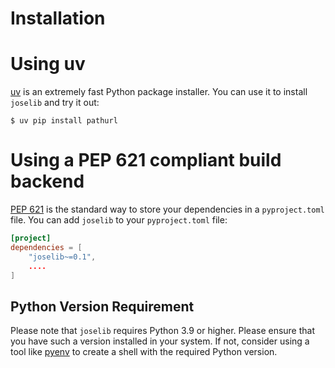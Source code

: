 # Installation

# Using uv

[uv] is an extremely fast Python package installer.
You can use it to install `joselib` and try it out:

```console
$ uv pip install pathurl
```

# Using a PEP 621 compliant build backend

[PEP 621] is the standard way to store your dependencies in a `pyproject.toml` file.
You can add `joselib` to your `pyproject.toml` file:

```toml
[project]
dependencies = [
    "joselib~=0.1",
    ....
]
```

## Python Version Requirement

Please note that `joselib` requires Python 3.9 or higher. Please ensure
that you have such a version installed in your system. If not,
consider using a tool like [pyenv] to create a shell with the required Python version.

[uv]: https://github.com/astral-sh/uv
[PEP 621]: https://peps.python.org/pep-0621/
[pyenv]: https://github.com/pyenv/pyenv
